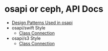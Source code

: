 #	osapi or ceph, API Docs

*	[Design Patterns Used in osapi](./design.md)
*	osapi/swift Style
	*	[Class Connection](./swift/connection.md)
*	osapi/s3 Style
	*	[Class Connection](./s3/connection.md)